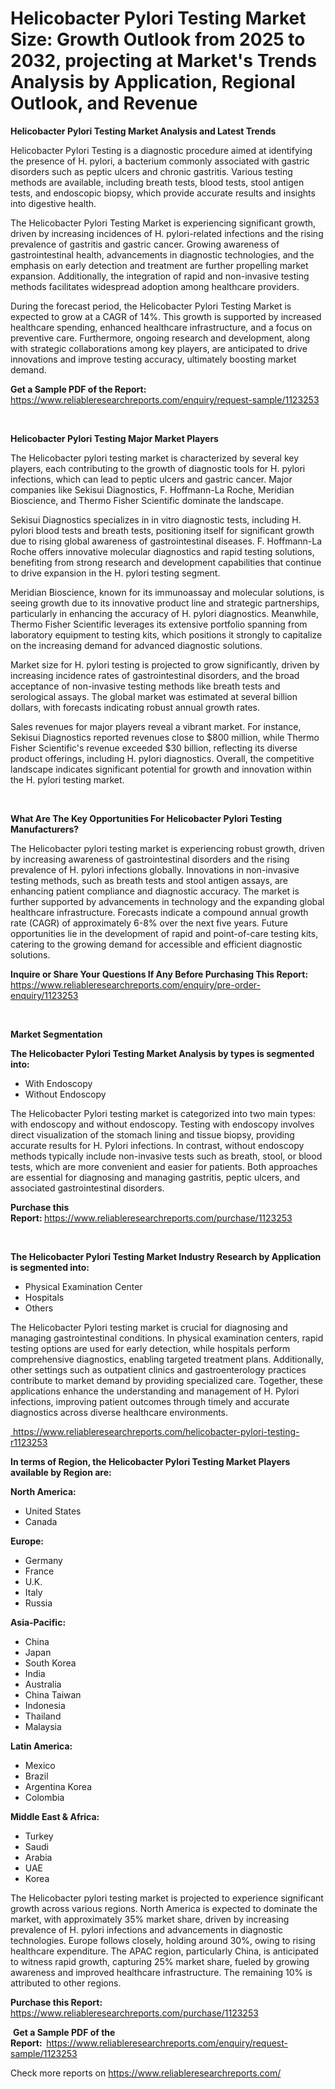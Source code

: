 <p><h1>Helicobacter Pylori Testing Market Size: Growth Outlook from 2025 to 2032, projecting at Market's Trends Analysis by Application, Regional Outlook, and Revenue</h1></p><p><strong>Helicobacter Pylori Testing Market Analysis and Latest Trends</strong></p>
<p><p>Helicobacter Pylori Testing is a diagnostic procedure aimed at identifying the presence of H. pylori, a bacterium commonly associated with gastric disorders such as peptic ulcers and chronic gastritis. Various testing methods are available, including breath tests, blood tests, stool antigen tests, and endoscopic biopsy, which provide accurate results and insights into digestive health.</p><p>The Helicobacter Pylori Testing Market is experiencing significant growth, driven by increasing incidences of H. pylori-related infections and the rising prevalence of gastritis and gastric cancer. Growing awareness of gastrointestinal health, advancements in diagnostic technologies, and the emphasis on early detection and treatment are further propelling market expansion. Additionally, the integration of rapid and non-invasive testing methods facilitates widespread adoption among healthcare providers.</p><p>During the forecast period, the Helicobacter Pylori Testing Market is expected to grow at a CAGR of 14%. This growth is supported by increased healthcare spending, enhanced healthcare infrastructure, and a focus on preventive care. Furthermore, ongoing research and development, along with strategic collaborations among key players, are anticipated to drive innovations and improve testing accuracy, ultimately boosting market demand.</p></p>
<p><strong>Get a Sample PDF of the Report:&nbsp;</strong> <a href="https://www.reliableresearchreports.com/enquiry/request-sample/1123253?utm_campaign=2514&utm_medium=2&utm_source=Github&utm_content=ia&utm_term=03032025&utm_id=helicobacter-pylori-testing">https://www.reliableresearchreports.com/enquiry/request-sample/1123253</a></p>
<p>&nbsp;</p>
<p><strong>Helicobacter Pylori Testing Major Market Players</strong></p>
<p><p>The Helicobacter pylori testing market is characterized by several key players, each contributing to the growth of diagnostic tools for H. pylori infections, which can lead to peptic ulcers and gastric cancer. Major companies like Sekisui Diagnostics, F. Hoffmann-La Roche, Meridian Bioscience, and Thermo Fisher Scientific dominate the landscape.</p><p>Sekisui Diagnostics specializes in in vitro diagnostic tests, including H. pylori blood tests and breath tests, positioning itself for significant growth due to rising global awareness of gastrointestinal diseases. F. Hoffmann-La Roche offers innovative molecular diagnostics and rapid testing solutions, benefiting from strong research and development capabilities that continue to drive expansion in the H. pylori testing segment.</p><p>Meridian Bioscience, known for its immunoassay and molecular solutions, is seeing growth due to its innovative product line and strategic partnerships, particularly in enhancing the accuracy of H. pylori diagnostics. Meanwhile, Thermo Fisher Scientific leverages its extensive portfolio spanning from laboratory equipment to testing kits, which positions it strongly to capitalize on the increasing demand for advanced diagnostic solutions.</p><p>Market size for H. pylori testing is projected to grow significantly, driven by increasing incidence rates of gastrointestinal disorders, and the broad acceptance of non-invasive testing methods like breath tests and serological assays. The global market was estimated at several billion dollars, with forecasts indicating robust annual growth rates.</p><p>Sales revenues for major players reveal a vibrant market. For instance, Sekisui Diagnostics reported revenues close to $800 million, while Thermo Fisher Scientific's revenue exceeded $30 billion, reflecting its diverse product offerings, including H. pylori diagnostics. Overall, the competitive landscape indicates significant potential for growth and innovation within the H. pylori testing market.</p></p>
<p>&nbsp;</p>
<p><strong>What Are The Key Opportunities For Helicobacter Pylori Testing Manufacturers?</strong></p>
<p><p>The Helicobacter pylori testing market is experiencing robust growth, driven by increasing awareness of gastrointestinal disorders and the rising prevalence of H. pylori infections globally. Innovations in non-invasive testing methods, such as breath tests and stool antigen assays, are enhancing patient compliance and diagnostic accuracy. The market is further supported by advancements in technology and the expanding global healthcare infrastructure. Forecasts indicate a compound annual growth rate (CAGR) of approximately 6-8% over the next five years. Future opportunities lie in the development of rapid and point-of-care testing kits, catering to the growing demand for accessible and efficient diagnostic solutions.</p></p>
<p><strong>Inquire or Share Your Questions If Any Before Purchasing This Report:</strong> <a href="https://www.reliableresearchreports.com/enquiry/pre-order-enquiry/1123253?utm_campaign=2514&utm_medium=2&utm_source=Github&utm_content=ia&utm_term=03032025&utm_id=helicobacter-pylori-testing">https://www.reliableresearchreports.com/enquiry/pre-order-enquiry/1123253</a></p>
<p>&nbsp;</p>
<p><strong>Market Segmentation</strong></p>
<p><strong>The Helicobacter Pylori Testing Market Analysis by types is segmented into:</strong></p>
<p><ul><li>With Endoscopy</li><li>Without Endoscopy</li></ul></p>
<p><p>The Helicobacter Pylori testing market is categorized into two main types: with endoscopy and without endoscopy. Testing with endoscopy involves direct visualization of the stomach lining and tissue biopsy, providing accurate results for H. Pylori infections. In contrast, without endoscopy methods typically include non-invasive tests such as breath, stool, or blood tests, which are more convenient and easier for patients. Both approaches are essential for diagnosing and managing gastritis, peptic ulcers, and associated gastrointestinal disorders.</p></p>
<p><strong>Purchase this Report:&nbsp;</strong><a href="https://www.reliableresearchreports.com/purchase/1123253?utm_campaign=2514&utm_medium=2&utm_source=Github&utm_content=ia&utm_term=03032025&utm_id=helicobacter-pylori-testing">https://www.reliableresearchreports.com/purchase/1123253</a></p>
<p>&nbsp;</p>
<p><strong>The Helicobacter Pylori Testing Market Industry Research by Application is segmented into:</strong></p>
<p><ul><li>Physical Examination Center</li><li>Hospitals</li><li>Others</li></ul></p>
<p><p>The Helicobacter Pylori testing market is crucial for diagnosing and managing gastrointestinal conditions. In physical examination centers, rapid testing options are used for early detection, while hospitals perform comprehensive diagnostics, enabling targeted treatment plans. Additionally, other settings such as outpatient clinics and gastroenterology practices contribute to market demand by providing specialized care. Together, these applications enhance the understanding and management of H. Pylori infections, improving patient outcomes through timely and accurate diagnostics across diverse healthcare environments.</p></p>
<p><a href="https://www.reliableresearchreports.com/helicobacter-pylori-testing-r1123253?utm_campaign=2514&utm_medium=2&utm_source=Github&utm_content=ia&utm_term=03032025&utm_id=helicobacter-pylori-testing">&nbsp;https://www.reliableresearchreports.com/helicobacter-pylori-testing-r1123253</a></p>
<p><strong>In terms of Region, the Helicobacter Pylori Testing Market Players available by Region are:</strong></p>
<p>
    <p> <strong> North America: </strong>
        <ul>
            <li>United States</li>
            <li>Canada</li>
        </ul>
        </p> 
    <p> <strong> Europe: </strong>
        <ul>
            <li>Germany</li>
            <li>France</li>
            <li>U.K.</li>
            <li>Italy</li>
            <li>Russia</li>
        </ul>
        </p> 
    <p> <strong> Asia-Pacific: </strong>
        <ul>
            <li>China</li>
            <li>Japan</li>
            <li>South Korea</li>
            <li>India</li>
            <li>Australia</li>
            <li>China Taiwan</li>
            <li>Indonesia</li>
            <li>Thailand</li>
            <li>Malaysia</li>
        </ul>
        </p> 
    <p> <strong> Latin America: </strong>
        <ul>
            <li>Mexico</li>
            <li>Brazil</li>
            <li>Argentina Korea</li>
            <li>Colombia</li>
        </ul>
        </p> 
    <p> <strong> Middle East & Africa: </strong>
        <ul>
            <li>Turkey</li>
            <li>Saudi</li>
            <li>Arabia</li>
            <li>UAE</li>
            <li>Korea</li>
        </ul>
    </p>
    </p>
<p><p>The Helicobacter pylori testing market is projected to experience significant growth across various regions. North America is expected to dominate the market, with approximately 35% market share, driven by increasing prevalence of H. pylori infections and advancements in diagnostic technologies. Europe follows closely, holding around 30%, owing to rising healthcare expenditure. The APAC region, particularly China, is anticipated to witness rapid growth, capturing 25% market share, fueled by growing awareness and improved healthcare infrastructure. The remaining 10% is attributed to other regions.</p></p>
<p><strong>Purchase this Report: </strong><a href="https://www.reliableresearchreports.com/purchase/1123253?utm_campaign=2514&utm_medium=2&utm_source=Github&utm_content=ia&utm_term=03032025&utm_id=helicobacter-pylori-testing">https://www.reliableresearchreports.com/purchase/1123253</a></p>
<p>&nbsp;<strong>Get a Sample PDF of the Report:&nbsp;&nbsp;</strong><a href="https://www.reliableresearchreports.com/enquiry/request-sample/1123253?utm_campaign=2514&utm_medium=2&utm_source=Github&utm_content=ia&utm_term=03032025&utm_id=helicobacter-pylori-testing">https://www.reliableresearchreports.com/enquiry/request-sample/1123253</a></p>
<p><strong></strong></p>
<p>Check more reports on <a href="https://www.reliableresearchreports.com/?utm_campaign=2514&utm_medium=2&utm_source=Github&utm_content=ia&utm_term=03032025&utm_id=helicobacter-pylori-testing">https://www.reliableresearchreports.com/</a></p>